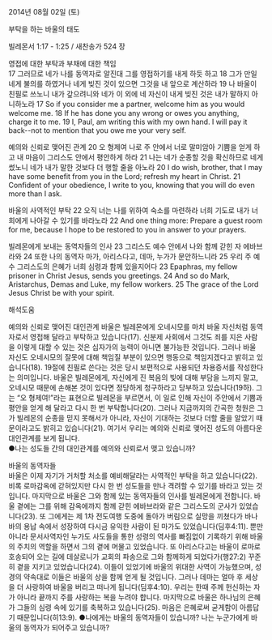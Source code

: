 2014년 08월 02일 (토)

부탁을 하는 바울의 태도



빌레몬서 1:17 - 1:25 / 새찬송가 524 장


영접에 대한 부탁과 부채에 대한 책임  
17 그러므로 네가 나를 동역자로 알진대 그를 영접하기를 내게 하듯 하고 18 그가 만일 네게 불의를 하였거나 네게 빚진 것이 있으면 그것을 내 앞으로 계산하라 19 나 바울이 친필로 쓰노니 내가 갚으려니와 네가 이 외에 네 자신이 내게 빚진 것은 내가 말하지 아니하노라
17 So if you consider me a partner, welcome him as you would welcome me. 18 If he has done you any wrong or owes you anything, charge it to me. 19 I, Paul, am writing this with my own hand. I will pay it back--not to mention that you owe me your very self. 

예의와 신뢰로 맺어진 관계
20 오 형제여 나로 주 안에서 너로 말미암아 기쁨을 얻게 하고 내 마음이 그리스도 안에서 평안하게 하라 21 나는 네가 순종할 것을 확신하므로 네게 썼노니 네가 내가 말한 것보다 더 행할 줄을 아노라
20 I do wish, brother, that I may have some benefit from you in the Lord; refresh my heart in Christ. 21 Confident of your obedience, I write to you, knowing that you will do even more than I ask.   

바울의 사역적인 부탁
22 오직 너는 나를 위하여 숙소를 마련하라 너희 기도로 내가 너희에게 나아갈 수 있기를 바라노라
22 And one thing more: Prepare a guest room for me, because I hope to be restored to you in answer to your prayers.

빌레몬에게 보내는 동역자들의 인사
23 그리스도 예수 안에서 나와 함께 갇힌 자 에바브라와 24 또한 나의 동역자 마가, 아리스다고, 데마, 누가가 문안하느니라 25 우리 주 예수 그리스도의 은혜가 너희 심령과 함께 있을지어다
23 Epaphras, my fellow prisoner in Christ Jesus, sends you greetings. 24 And so do Mark, Aristarchus, Demas and Luke, my fellow workers. 25 The grace of the Lord Jesus Christ be with your spirit.

해석도움





예의와 신뢰로 맺어진 대인관계 
바울은 빌레몬에게 오네시모를 마치 바울 자신처럼 동역자로서 영접해 달라고 부탁하고 있습니다(17). 신분제 사회에서 그것도 죄를 지은 사람을 이렇게 대할 수 있는 것은 십자가의 능력이 아니면 불가능한 것입니다. 그러나 바울 자신도 오네시모의 잘못에 대해 책임질 부분이 있으면 행동으로 책임지겠다고 밝히고 있습니다(18). 19절에 친필로 쓴다는 것은 당시 보편적으로 사용되던 차용증서를 작성한다는 의미입니다. 바울은 빌레몬에게, 자신에게 진 복음의 빚에 대해 부담을 느끼지 말고, 오네시모 때문에 손해본 것이 있다면 정당하게 청구하라고 당부하고 있습니다(19하). 그는 “오 형제여!”라는 표현으로 빌레몬을 부르면서, 이 일로 인해 자신이 주안에서 기쁨과 평안을 얻게 해 달라고 다시 한 번 부탁합니다(20). 그러나 지금까지의 간곡한 청원은 그가 빌레몬의 순종을 믿지 못해서가 아니라, 자신이 기대하는 것보다 더할 줄을 알았기 때문이라고도 밝히고 있습니다(21). 여기서 우리는 예의와 신뢰로 맺어진 성도의 아름다운 대인관계를 보게 됩니다.  
●나는 성도들 간의 대인관계를 예의와 신뢰로서 맺고 있습니까?  

바울의 동역자들  
바울은 이제 자기가 거처할 처소를 예비해달라는 사역적인 부탁을 하고 있습니다(22). 비록 로마감옥에 갇혀있지만 다시 한 번 성도들을 만나 격려할 수 있기를 바라고 있는 것입니다. 마지막으로 바울은 그와 함께 있는 동역자들의 인사를 빌레몬에게 전합니다. 바울 곁에는 그를 위해 감옥에까지 함께 갇힌 에바브라와 같은 그리스도의 군사가 있었습니다(23). 또 그에게는 제 1차 전도여행 도중에 돌아가 버림으로 실망을 끼쳤다가 바나바의 용납 속에서 성장하여 다시금 유익한 사람이 된 마가도 있었습니다(딤후4:11). 뿐만 아니라 문서사역자인 누가도 사도들을 통한 성령의 역사를 빠짐없이 기록하기 위해 바울의 주치의 역할을 하면서 그의 곁에 머물고 있었습니다. 또 아리스다고는 바울이 로마로 호송되어 오는 길에 데살로니가 교회의 파송으로 그와 함께하게 되었다가(행27:2) 꾸준히 곁을 지키고 있었습니다(24). 이들이 있었기에 바울의 위대한 사역이 가능했으며, 성경의 약속대로 이들은 바울의 상을 함께 얻게 될 것입니다. 그러나 데마는 얼마 후 세상을 더 사랑하여 바울을 버리고 떠나게 됩니다(딤후4:10). 우리는 한때 주께 헌신하는 자가 아니라 끝까지 주를 사랑하는 복을 누려야 합니다. 마지막으로 바울은 하나님의 은혜가 그들의 심령 속에 있기를 축복하고 있습니다(25). 마음은 은혜로써 굳게함이 아름답기 때문입니다(히13:9).
●나에게는 바울의 동역자들이 있습니까? 나는 누군가에게 바울의 동역자가 되어주고 있습니까?